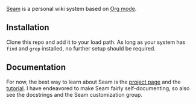 [Seam](https://wiki.plexwave.org/seam) is a personal wiki system based
on [Org mode](https://orgmode.org/).

## Installation
Clone this repo and add it to your load path.  As long as your system
has `find` and `grep` installed, no further setup should be required.

## Documentation
For now, the best way to learn about Seam is the [project
page](https://wiki.plexwave.org/seam) and the
[tutorial](https://wiki.plexwave.org/seam-tutorial).  I have
endeavored to make Seam fairly self-documenting, so also see the
docstrings and the Seam customization group.
